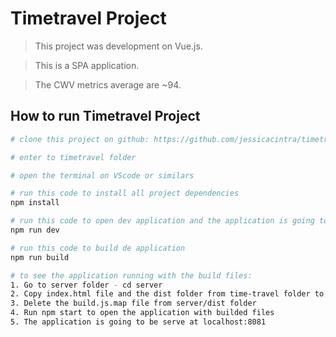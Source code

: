 # Timetravel Project

> This project was development on Vue.js.

> This is a SPA application.

> The CWV metrics average are ~94.

## How to run Timetravel Project

``` bash
# clone this project on github: https://github.com/jessicacintra/timetravel

# enter to timetravel folder

# open the terminal on VScode or similars

# run this code to install all project dependencies
npm install

# run this code to open dev application and the application is going to be served at localhost:8080
npm run dev

# run this code to build de application
npm run build

# to see the application running with the build files:
1. Go to server folder - cd server
2. Copy index.html file and the dist folder from time-travel folder to public folder
3. Delete the build.js.map file from server/dist folder
4. Run npm start to open the application with builded files
5. The application is going to be serve at localhost:8081
